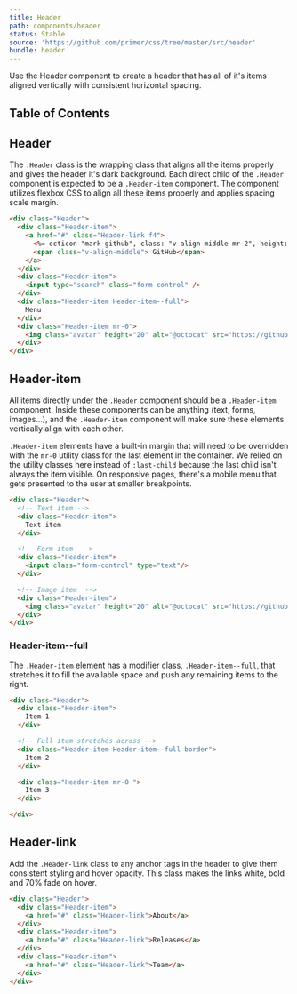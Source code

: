 ```yaml
---
title: Header
path: components/header
status: Stable
source: 'https://github.com/primer/css/tree/master/src/header'
bundle: header
---
```


Use the Header component to create a header that has all of it's items aligned vertically with consistent horizontal spacing.

## Table of Contents

## Header

The `.Header` class is the wrapping class that aligns all the items properly and gives the header it's dark background. Each direct child of the `.Header` component is expected to be a `.Header-item` component. The component utilizes flexbox CSS to align all these items properly and applies spacing scale margin.

```html title="Header"
<div class="Header">
  <div class="Header-item">
    <a href="#" class="Header-link f4">
      <%= octicon "mark-github", class: "v-align-middle mr-2", height: 32 %>
      <span class="v-align-middle"> GitHub</span>
    </a>
  </div>
  <div class="Header-item">
    <input type="search" class="form-control" />
  </div>
  <div class="Header-item Header-item--full">
    Menu
  </div>
  <div class="Header-item mr-0">
    <img class="avatar" height="20" alt="@octocat" src="https://github.com/octocat.png" width="20">
  </div>
</div>

```

## Header-item

All items directly under the `.Header` component should be a `.Header-item` component. Inside these components can be anything (text, forms, images...), and the `.Header-item` component will make sure these elements vertically align with each other.

`.Header-item` elements have a built-in margin that will need to be overridden with the `mr-0` utility class for the last element in the container. We relied on the utility classes here instead of `:last-child` because the last child isn't always the item visible. On responsive pages, there's a mobile menu that gets presented to the user at smaller breakpoints.

```html title="Header-item"
<div class="Header">
  <!-- Text item -->
  <div class="Header-item">
    Text item
  </div>

  <!-- Form item  -->
  <div class="Header-item">
    <input class="form-control" type="text"/>
  </div>

  <!-- Image item  -->
  <div class="Header-item">
    <img class="avatar" height="20" alt="@octocat" src="https://github.com/octocat.png" width="20">
  </div>
</div>

```



### Header-item--full

The `.Header-item` element has a modifier class, `.Header-item--full`, that stretches it to fill the available space and push any remaining items to the right.

```html title="Header-item--full"
<div class="Header">
  <div class="Header-item">
    Item 1
  </div>

  <!-- Full item stretches across -->
  <div class="Header-item Header-item--full border">
    Item 2
  </div>

  <div class="Header-item mr-0 ">
    Item 3
  </div>

</div>

```

## Header-link

Add the `.Header-link` class to any anchor tags in the header to give them consistent styling and hover opacity. This class makes the links white, bold and 70% fade on hover.

```html title="Header-link"
<div class="Header">
  <div class="Header-item">
    <a href="#" class="Header-link">About</a>
  </div>
  <div class="Header-item">
    <a href="#" class="Header-link">Releases</a>
  </div>
  <div class="Header-item">
    <a href="#" class="Header-link">Team</a>
  </div>
</div>
```
